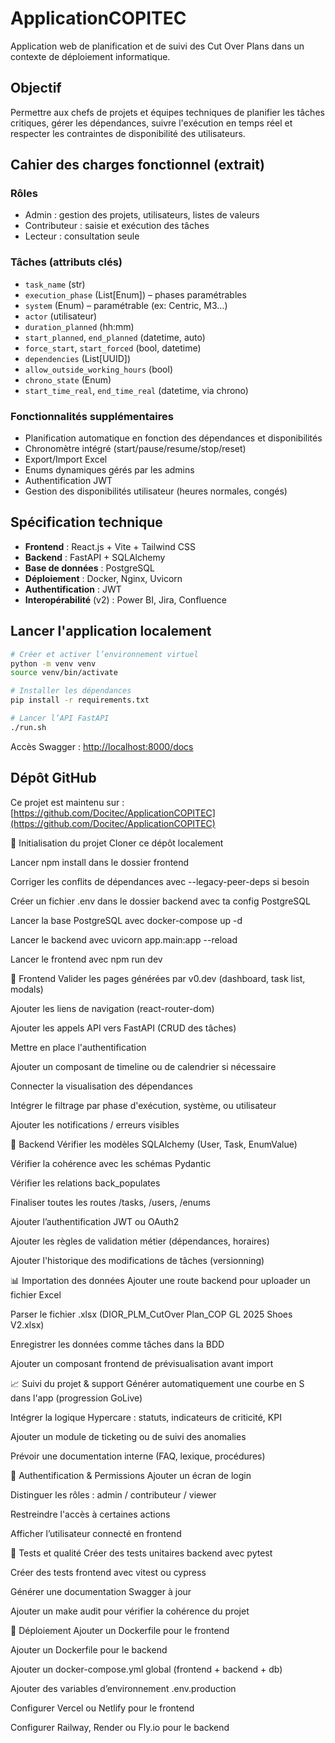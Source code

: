 # ApplicationCOPITEC

Application web de planification et de suivi des Cut Over Plans dans un contexte de déploiement informatique.

## Objectif
Permettre aux chefs de projets et équipes techniques de planifier les tâches critiques, gérer les dépendances, suivre l'exécution en temps réel et respecter les contraintes de disponibilité des utilisateurs.

## Cahier des charges fonctionnel (extrait)

### Rôles
- Admin : gestion des projets, utilisateurs, listes de valeurs
- Contributeur : saisie et exécution des tâches
- Lecteur : consultation seule

### Tâches (attributs clés)
- `task_name` (str)
- `execution_phase` (List[Enum]) – phases paramétrables
- `system` (Enum) – paramétrable (ex: Centric, M3…)
- `actor` (utilisateur)
- `duration_planned` (hh:mm)
- `start_planned`, `end_planned` (datetime, auto)
- `force_start`, `start_forced` (bool, datetime)
- `dependencies` (List[UUID])
- `allow_outside_working_hours` (bool)
- `chrono_state` (Enum)
- `start_time_real`, `end_time_real` (datetime, via chrono)

### Fonctionnalités supplémentaires
- Planification automatique en fonction des dépendances et disponibilités
- Chronomètre intégré (start/pause/resume/stop/reset)
- Export/Import Excel
- Enums dynamiques gérés par les admins
- Authentification JWT
- Gestion des disponibilités utilisateur (heures normales, congés)

## Spécification technique

- **Frontend** : React.js + Vite + Tailwind CSS
- **Backend** : FastAPI + SQLAlchemy
- **Base de données** : PostgreSQL
- **Déploiement** : Docker, Nginx, Uvicorn
- **Authentification** : JWT
- **Interopérabilité** (v2) : Power BI, Jira, Confluence

## Lancer l'application localement

```bash
# Créer et activer l’environnement virtuel
python -m venv venv
source venv/bin/activate

# Installer les dépendances
pip install -r requirements.txt

# Lancer l’API FastAPI
./run.sh
```

Accès Swagger : [http://localhost:8000/docs](http://localhost:8000/docs)

## Dépôt GitHub
Ce projet est maintenu sur : [https://github.com/Docitec/ApplicationCOPITEC](https://github.com/Docitec/ApplicationCOPITEC)

🔧 Initialisation du projet
 Cloner ce dépôt localement

 Lancer npm install dans le dossier frontend

 Corriger les conflits de dépendances avec --legacy-peer-deps si besoin

 Créer un fichier .env dans le dossier backend avec ta config PostgreSQL

 Lancer la base PostgreSQL avec docker-compose up -d

 Lancer le backend avec uvicorn app.main:app --reload

 Lancer le frontend avec npm run dev

🎨 Frontend
 Valider les pages générées par v0.dev (dashboard, task list, modals)

 Ajouter les liens de navigation (react-router-dom)

 Ajouter les appels API vers FastAPI (CRUD des tâches)

 Mettre en place l'authentification

 Ajouter un composant de timeline ou de calendrier si nécessaire

 Connecter la visualisation des dépendances

 Intégrer le filtrage par phase d'exécution, système, ou utilisateur

 Ajouter les notifications / erreurs visibles

🧠 Backend
 Vérifier les modèles SQLAlchemy (User, Task, EnumValue)

 Vérifier la cohérence avec les schémas Pydantic

 Vérifier les relations back_populates

 Finaliser toutes les routes /tasks, /users, /enums

 Ajouter l’authentification JWT ou OAuth2

 Ajouter les règles de validation métier (dépendances, horaires)

 Ajouter l'historique des modifications de tâches (versionning)

📊 Importation des données
 Ajouter une route backend pour uploader un fichier Excel

 Parser le fichier .xlsx (DIOR_PLM_CutOver Plan_COP GL 2025 Shoes V2.xlsx)

 Enregistrer les données comme tâches dans la BDD

 Ajouter un composant frontend de prévisualisation avant import

📈 Suivi du projet & support
 Générer automatiquement une courbe en S dans l'app (progression GoLive)

 Intégrer la logique Hypercare : statuts, indicateurs de criticité, KPI

 Ajouter un module de ticketing ou de suivi des anomalies

 Prévoir une documentation interne (FAQ, lexique, procédures)

🔐 Authentification & Permissions
 Ajouter un écran de login

 Distinguer les rôles : admin / contributeur / viewer

 Restreindre l'accès à certaines actions

 Afficher l’utilisateur connecté en frontend

🧪 Tests et qualité
 Créer des tests unitaires backend avec pytest

 Créer des tests frontend avec vitest ou cypress

 Générer une documentation Swagger à jour

 Ajouter un make audit pour vérifier la cohérence du projet

🚀 Déploiement
 Ajouter un Dockerfile pour le frontend

 Ajouter un Dockerfile pour le backend

 Ajouter un docker-compose.yml global (frontend + backend + db)

 Ajouter des variables d’environnement .env.production

 Configurer Vercel ou Netlify pour le frontend

 Configurer Railway, Render ou Fly.io pour le backend

